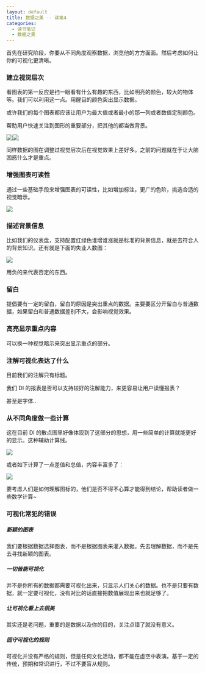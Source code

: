 ```yaml
---
layout: default
title: 数据之美 -- 读笔4
categories:
  - 读书笔记
  - 数据之美
---
```


首先在研究阶段，你要从不同角度观察数据，浏览他的方方面面。然后考虑如何让你的可视化更清晰。

<a name="ui4glh"></a>

### [](#ui4glh)建立视觉层次

看图表的第一反应是扫一眼看有什么有趣的东西，比如明亮的颜色，较大的物体等。我们可以利用这一点。用醒目的颜色突出显示数据。

或许我们的每个图表都应该让用户为最大值或者最小的那一列或者数值定制颜色。

帮助用户快速关注到图形的重要部分，把其他的都当做背景。

![](https://cdn.nlark.com/lark/0/2018/png/27385/1541999314766-737190cf-084b-4267-a631-95214830507a.png#width=388)![](https://cdn.nlark.com/lark/0/2018/png/27385/1541999338350-2bbe8aeb-4235-4b6e-8c96-297015d3ab63.png#width=390)

同样数据的图在调整过视觉层次后在视觉效果上差好多。之前的问题就在于让大脑困惑什么才是重点。

<a name="g4w1bo"></a>

### [](#g4w1bo)增强图表可读性

通过一些基础手段来增强图表的可读性，比如增加标注，更广的色阶，挑选合适的视觉暗示。

![](https://cdn.nlark.com/lark/0/2018/png/27385/1542022796337-5637f530-0012-4cb5-946b-baf64a2a1086.png#width=358)

<a name="63a6km"></a>

### [](#63a6km)描述背景信息

比如我们的仪表盘，支持配置红绿色谁增谁涨就是标准的背景信息，就是去符合人的背景知识。还有就是下面的失业人数图：

![](https://cdn.nlark.com/lark/0/2018/png/27385/1542023064903-e28c6d03-3056-4344-91c7-a261522b1876.png#width=330)

用负的来代表否定的东西。

<a name="sovxqy"></a>

### [](#sovxqy)留白

提倡要有一定的留白，留白的原因是突出重点的数据。主要要区分开留白与普通数据，如果留白和普通数据差别不大，会影响视觉效果。

<a name="pps4wn"></a>

### [](#pps4wn)高亮显示重点内容

可以换一种视觉暗示来突出显示重点的部分。

<a name="egz1ui"></a>

### [](#egz1ui)注解可视化表达了什么

目前我们的注解只有标题。

我们 DI 的报表是否可以支持较好的注解能力，来更容易让用户读懂报表？

甚至是字体..

<a name="15bbpd"></a>

### [](#15bbpd)从不同角度做一些计算

这在目前 DI 的散点图里好像体现到了这部分的思想，用一些简单的计算就能更好的显示。这种辅助计算线。

![](https://cdn.nlark.com/lark/0/2018/png/27385/1542024232721-df708f8a-0323-46fe-ad2b-c4b67c92c940.png#width=342)

或者如下计算了一点差值和总值，内容丰富多了：

![](https://cdn.nlark.com/lark/0/2018/png/27385/1542024334664-d8159e2f-742c-4209-a829-c5e78f5aa709.png#width=536)

要考虑人们是如何理解图标的，他们是否不得不心算才能得到结论，帮助读者做一些数学计算~

<a name="7x70cu"></a>

### [](#7x70cu)可视化常犯的错误

<a name="qofpkk"></a>

##### [](#qofpkk)新颖的图表

我们要根据数据选择图表，而不是根据图表来灌入数据。先去理解数据，而不是先去寻找新颖的图表。

<a name="1xpbrr"></a>

##### [](#1xpbrr)一切皆能可视化

并不是你所有的数据都需要可视化出来，只显示人们关心的数据。也不是只要有数据，就一定要可视化，没有对比的话直接把数值展现出来也就足够了。

<a name="kbbpnw"></a>

##### [](#kbbpnw)让可视化看上去很美

其实还是老问题，重要的是数据以及你的目的，关注点错了就没有意义。

<a name="ccphaw"></a>

##### [](#ccphaw)固守可视化的规则

可视化并没有严格的规则，但是任何文化活动，都不能在虚空中表演。基于一定的传统，预期和常识进行，不过不要盲从规则。
